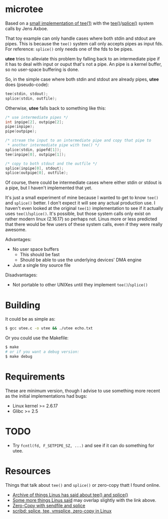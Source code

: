 microtee
========

Based on a [small implementation of
tee(1)](http://lwn.net/Articles/179434/) with the
[tee()](http://man7.org/linux/man-pages/man2/tee.2.html)/[splice()](http://man7.org/linux/man-pages/man2/splice.2.html)
system calls by Jens Axboe.

That toy example can only handle cases where both stdin and stdout are
pipes. This is because the `tee()` system call only accepts pipes as
input fds. For reference: `splice()` only needs one of the fds to be
pipes.

**utee** tries to alleviate this problem by falling back to an
intermediate pipe if it has to deal with input or ouput that's not a
pipe. An pipe is a kernel buffer, so no user-space buffering is done.

So, in the simple case where both stdin and stdout are already pipes,
**utee** does (pseudo-code):

```c
tee(stdin, stdout);
splice(stdin, outfile);
```

Otherwise, **utee** falls back to something like this:

```c
/* use intermediate pipes */
int inpipe[2], outpipe[2];
pipe(inpipe);
pipe(outpipe);

/* stream the input to an intermediate pipe and copy that pipe to
 * another intermediate pipe with tee() */
splice(stdin, pipefd[1]);
tee(inpipe[0], outpipe[1]);

/* copy to both stdout and the outfile */
splice(inpipe[0], stdout);
splice(outpipe[0], outfile);
```

Of course, there could be intermediate cases where either stdin or
stdout is a pipe, but I haven't implemented that yet.

It's just a small experiment of mine because I wanted to get to know
`tee()` and `splice()` better. I don't expect it will see any actual
production use. I haven't even looked at the original `tee(1)`
implementation to see if it actually uses `tee()`/`splice()`. It's
possible, but those system calls only exist on rather modern linux
(2.16.17) so perhaps not. Linus more or less predicted that there would
be few users of these system calls, even if they were really awesome.

Advantages:
- No user space buffers
  - This should be fast
  - Should be able to use the underlying devices' DMA engine
- Just a single tiny source file

Disadvantages:
- Not portable to other UNIXes until they implement `tee()`/`splice()`

Building
========

It could be as simple as:

```bash
$ gcc utee.c -o utee && ./utee echo.txt
```

Or you could use the Makefile:

```bash
$ make
# or if you want a debug version:
$ make debug
```

Requirements
============

These are minimum version, though I advise to use something more recent
as the initial implementations had bugs:

- Linux kernel >= 2.6.17
- Glibc >= 2.5

TODO
====

- Try `fcntl(fd, F_SETPIPE_SZ, ...)` and see if it can do something for
  utee.

Resources
=========

Things that talk about `tee()` and `splice()` or zero-copy thatt I found online.

- [Archive of things Linus has said about tee() and
  splice()](http://yarchive.net/comp/linux/splice.html)
- [Some more things Linus
  said](https://web.archive.org/web/20130521163124/http://kerneltrap.org/node/6505)
  may overlap slightly with the link above.
- [Zero-Copy with sendfile and
  splice](http://blog.superpat.com/2010/06/01/zero-copy-in-linux-with-sendfile-and-splice/)
- [scribd: splice, tee, vmsplice, zero-copy in
  Linux](http://www.scribd.com/doc/4006475/Splice-Tee-VMsplice-zero-copy-in-Linux)
